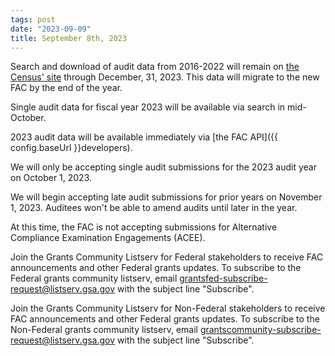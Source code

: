 ```yaml
---
tags: post 
date: "2023-09-09"
title: September 8th, 2023
---
```

Search and download of audit data from 2016-2022 will remain on [the Census' site](https://facdissem.census.gov/Main.aspx) through December, 31, 2023. This data will migrate to the new FAC by the end of the year.

Single audit data for fiscal year 2023 will be available via search in mid-October.

2023 audit data will be available immediately via [the FAC API]({{ config.baseUrl }}developers).

We will only be accepting single audit submissions for the 2023 audit year on October 1, 2023.

We will begin accepting late audit submissions for prior years on November 1, 2023. Auditees won't be able to amend audits until later in the year.

At this time, the FAC is not accepting submissions for Alternative Compliance Examination Engagements (ACEE).

Join the Grants Community Listserv for Federal stakeholders to receive FAC announcements and other Federal grants updates. To subscribe to the Federal grants community listserv, email [grantsfed-subscribe-request@listserv.gsa.gov](mailto:grantsfed-subscribe-request@listserv.gsa.gov) with the subject line "Subscribe".

Join the Grants Community Listserv for Non-Federal stakeholders to receive FAC announcements and other Federal grants updates. To subscribe to the Non-Federal grants community listserv, email [grantscommunity-subscribe-request@listserv.gsa.gov](mailto:grantscommunity-subscribe-request@listserv.gsa.gov) with the subject line "Subscribe".